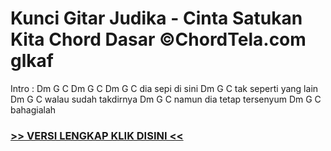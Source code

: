 
 # Kunci Gitar Judika - Cinta Satukan Kita Chord Dasar ©ChordTela.com glkaf


Intro : Dm G C Dm G C Dm G C dia sepi di sini Dm G C tak seperti yang lain Dm G C walau sudah takdirnya Dm G C namun dia tetap tersenyum Dm G C bahagialah

###  <a href="https://shortlighzx.web.app?sq=Kunci Gitar Judika - Cinta Satukan Kita Chord Dasar ©ChordTela.com"> >> VERSI LENGKAP KLIK DISINI << </a>

